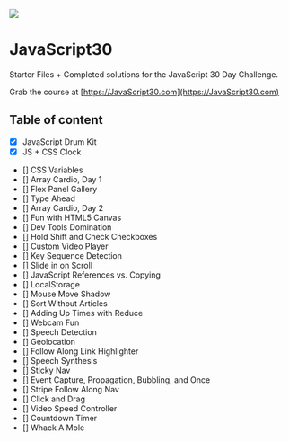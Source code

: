![](https://javascript30.com/images/JS3-social-share.png)

# JavaScript30

Starter Files + Completed solutions for the JavaScript 30 Day Challenge.

Grab the course at [https://JavaScript30.com](https://JavaScript30.com)

## Table of content

- [x] JavaScript Drum Kit
- [X] JS + CSS Clock
- [] CSS Variables
- [] Array Cardio, Day 1
- [] Flex Panel Gallery
- [] Type Ahead
- [] Array Cardio, Day 2
- [] Fun with HTML5 Canvas
- [] Dev Tools Domination
- [] Hold Shift and Check Checkboxes
- [] Custom Video Player
- [] Key Sequence Detection
- [] Slide in on Scroll
- [] JavaScript References vs. Copying
- [] LocalStorage
- [] Mouse Move Shadow
- [] Sort Without Articles
- [] Adding Up Times with Reduce
- [] Webcam Fun
- [] Speech Detection
- [] Geolocation
- [] Follow Along Link Highlighter
- [] Speech Synthesis
- [] Sticky Nav
- [] Event Capture, Propagation, Bubbling, and Once
- [] Stripe Follow Along Nav
- [] Click and Drag
- [] Video Speed Controller
- [] Countdown Timer
- [] Whack A Mole
